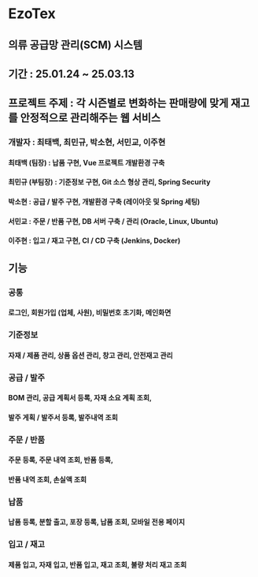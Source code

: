# EzoTex
## 의류 공급망 관리(SCM) 시스템

## 기간 : 25.01.24 ~ 25.03.13

## 프로젝트 주제 : 각 시즌별로 변화하는 판매량에 맞게 재고를 안정적으로 관리해주는 웹 서비스

### 개발자 : 최태백, 최민규, 박소현, 서민교, 이주현
#### 최태백 (팀장) : 납품 구현, Vue 프로젝트 개발환경 구축
#### 최민규 (부팀장) : 기준정보 구현, Git 소스 형상 관리, Spring Security
#### 박소현 : 공급 / 발주 구현, 개발환경 구축 (레이아웃 및 Spring 세팅)
#### 서민교 : 주문 / 반품 구현, DB 서버 구축 / 관리 (Oracle, Linux, Ubuntu)
#### 이주현 : 입고 / 재고 구현, CI / CD 구축 (Jenkins, Docker)

## 기능
### 공통
#### 로그인, 회원가입 (업체, 사원), 비밀번호 초기화, 메인화면
### 기준정보
#### 자재 / 제품 관리, 상품 옵션 관리, 창고 관리, 안전재고 관리
### 공급 / 발주
#### BOM 관리, 공급 계획서 등록, 자재 소요 계획 조회, 
#### 발주 게획 / 발주서 등록, 발주내역 조회
### 주문 / 반품
#### 주문 등록, 주문 내역 조회, 반품 등록, 
#### 반품 내역 조회, 손실액 조회
### 납품
#### 납품 등록, 분할 출고, 포장 등록, 납품 조회, 모바일 전용 페이지
### 입고 / 재고
#### 제품 입고, 자재 입고, 반품 입고, 재고 조회, 불량 처리 재고 조회
